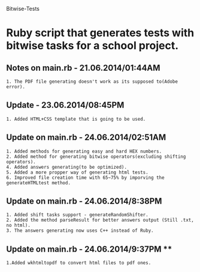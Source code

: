 Bitwise-Tests

Ruby script that generates tests with bitwise tasks for a school project.
=============

## Notes on main.rb - 21.06.2014/01:44AM ##
	1. The PDF file generating doesn't work as its supposed to(Adobe error).

## Update - 23.06.2014/08:45PM ##
	1. Added HTML+CSS template that is going to be used.

## Update on main.rb - 24.06.2014/02:51AM ##
	1. Added methods for generating easy and hard HEX numbers.
	2. Added method for generating bitwise operators(excluding shifting operators).
	4. Added answers generating(to be optimized).
	5. Added a more propper way of generating html tests.
	6. Improved file creation time with 65~75% by imporving the generateHTMLtest method.

## Update on main.rb - 24.06.2014/8:38PM ##
	1. Added shift tasks support - generateRandomShifter.
	2. Added the method parseResult for better answers output (Still .txt, no html).
	3. The answers generating now uses C++ instead of Ruby.

## Update on main.rb - 24.06.2014/9:37PM **
	1.Added wkhtmltopdf to convert html files to pdf ones.
